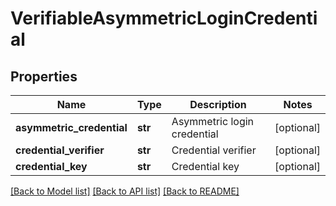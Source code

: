# VerifiableAsymmetricLoginCredential

## Properties
Name | Type | Description | Notes
------------ | ------------- | ------------- | -------------
**asymmetric_credential** | **str** | Asymmetric login credential | [optional] 
**credential_verifier** | **str** | Credential verifier | [optional] 
**credential_key** | **str** | Credential key | [optional] 

[[Back to Model list]](../README.md#documentation-for-models) [[Back to API list]](../README.md#documentation-for-api-endpoints) [[Back to README]](../README.md)

